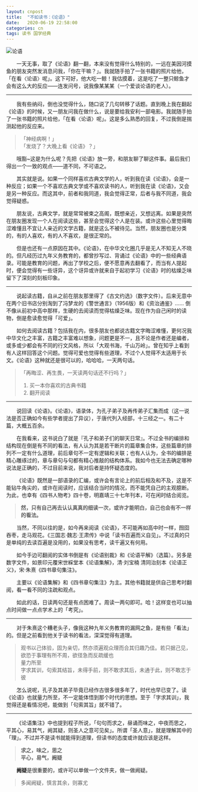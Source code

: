 ```yaml
---
layout: cnpost
title:  "不如读书：《论语》"
date:   2020-06-19 22:58:00
categories: cn
tags: 读书 国学经典
---
```



![论语](https://imglf3.lf127.net/img/N1ZVNXBuaTNneUVtTlZIN295UlZGQm5vRFBWTFk1WnJ6ZW5ZZFZQakhYcUp0ZkZvbnR1WUZ3PT0.png?imageView&thumbnail=2406y602&type=png&quality=96&stripmeta=0)

&emsp;&emsp;一天无事，取了《论语》翻一翻，本来没有觉得什么特别的，一远在美因河摸鱼的朋友突然发消息问我，「你在干嘛？」。我就随手拍了一张书籍的照片给他，「在看〈论语〉呢」。这下可好，他大吃一鲸！我估摸着，这是吃了一整只鲸鱼才会有这么大的反应——连发问号，说我像某某某（一个爱谈论语的老人）。<br>

----------

&emsp;&emsp;我有些纳闷，倒也没觉得什么，随口说了几句转移了话题。直到晚上我在翻起《论语》的时候，又一朋友问我在做什么，说是要给我安利一部电影。我就随手拍了一张书籍的照片给他，「在看〈论语〉呢」。这是多么熟悉的回复，不过我倒是揣测起他的反应来。<br>

> 「神经病啊！」<br>
> 「发烧了？大晚上看《论语》？」

&emsp;&emsp;哦豁~这是为什么呢？先把《论语》放一旁，和朋友聊了聊这件事。最后我们得出一个一致的观点——道不同，不可语之。<br>

&emsp;&emsp;其实就是说。如果一个同样喜欢古典文学的人，听到我在读《论语》，会是一种反应；如果一个不喜欢古典文学或不喜欢读书的人，听到我在读《论语》，又会是另一种反应。而这其中，前者和我同道，我会觉得正常，后者与我不同道，我会觉得疑惑。<br>

&emsp;&emsp;朋友说，古典文学，就是常常被束之高阁，既想亲近，又想远离。如果是突然在朋友圈发现一个人在阅读这些，甚至会觉得这个人是在装。或许这些心里觉得晦涩难懂且不宜让人亲近的文学古籍，就是这么不被待见。当然，朋友圈也是分类的，有的人喜欢，有的人不喜欢，是很正常的。<br>

&emsp;&emsp;但是也还有一点原因在其中。《论语》，在中华文化圈几乎是无人不知无人不晓的。但凡经历过九年义务教育的，都曾抄写过、背诵过《论语》中的一些经典语录。可能是教育的问题，再出了学校之后，便不愿意再去翻看了，而当有人提起时，便会觉得有一些讶异，这个讶异或许就来自于起初学习《论语》时的枯燥乏味留下了深刻的刻板印象。<br>

----------

&emsp;&emsp;说起读古籍，自从之前在朋友那里得了《古文约选》（数字文件）。后来无意中在两个旧书店分别淘到了冯梦龙的《警世通言》（1956版）和《资治通鉴》…… 倒不像从前初中高中那样，生硬的去阅读而觉得枯燥乏味。现在作为自己闲时的读物，倒是愈读愈觉得「可爱」。<br>

&emsp;&emsp;如何去阅读古籍？包括我在内，很多朋友也都说古籍文字晦涩难懂，更何况我中华文化之丰富，古籍之丰富难以想象，问题更是不一，且不论是作者还是编者，或多或少都会有不同的行文风格，所以「大观书海，千山万岭」。曾在知乎上看到有人这样回答这个问题。觉得可爱也觉得有些道理，不过个人觉得不太适用于长文。《论语》这种就还是很可以的，哈哈哈，一天两句话。<br>

> 「再晦涩、再生畏，一天读两句话还不行吗？」<br>
> 1. 买一本你喜欢的古典书籍<br>
> 2. 翻开阅读<br>

----------

&emsp;&emsp;说回读《论语》。《论语》，语录体，为孔子弟子及再传弟子汇集而成（这一说法是否正确如今有些学者提出了异议），于唐代列入经部，十三经之一。有二十篇，大概五百余。<br>

&emsp;&emsp;在我看来，这书说白了就是『孔子和弟子们的聊天日常』。不过全书的编排和结构现在倒是有不同的看法，有人认为其是若干断片的篇章集合体，这些篇章的排列不一定有什么道理，前后章句不一定有逻辑和关联；也有人认为，全书的编排是精心雕琢过的，章与章句与句都有精心推敲的结构体系。我如今也无法去确定哪种说法是正确的，不过目前来说，我对后者是持怀疑态度的。<br>

&emsp;&emsp;《论语》既然是一部语录的汇编，或许会有言论上的前后相及和不及，这是不能钻牛角尖的，或许在阅读时，应该结合当时的情况，而不能凭自己的主观臆断。为此，也幸有《四书人物考》四十卷，明嘉靖三十七年刊本，可在闲时结合阅览。<br>

> **然，只有自己再去认认真真的细读一次，或许才能明白，自己也会有不一样的看法。**

&emsp;&emsp;当然，不同以往的是，如今再来阅读《论语》，不可能再如高中时一样，囫囵吞枣，走马观花。《三国志·魏志·王肃传》中说「读书百遍而义自见」。不过真的只是单纯的去读百遍是没用的，如果没有思考，读千遍又有何用。<br>

&emsp;&emsp;如今手边可翻阅的实体书倒是有《论语别裁》和《论语平解》（选篇）。另多是数字文件，如景印元覆宋世綵堂本《论语集解》，清·刘宝楠 清同治刻本《论语正义》，宋·朱熹《四书章句集注》。<br>

&emsp;&emsp;主要以《论语集解》和《四书章句集注》为主。其他书籍就是供自己思考时翻阅，看一看不同的注疏和观点。<br>

&emsp;&emsp;如此的话，日读两句还是有点困难了。周读一两句即可。哈！这样变也可以抽点时间做一点点学术上的「考究」。<br>

----------

&emsp;&emsp;对于朱熹这个糟老头子，像我这种九年义务教育的漏网之鱼，是有些「看法」的。但是之前看到他关于读书的看法，深深觉得有道理。<br>

> 观书以己体验，固为亲切，然亦须遍观众理而合其归趣乃佳。若只据己见，欲恐于事理有所不周，欲径急而反疏缓也<br>
> 量力所至<br>
> 字求其训，句索其结旨，未得手前，则不敢求其后，未通于此，则不敢志于彼<br>

&emsp;&emsp;怎么说呢，孔子及其弟子毕竟已经作古很多很多年了，时代也早已变了。读《论语》也就量力所至，不一定能体悟到那个时代的思想。至于「字求其训」，我觉得还是看情况吧，能做到「句索其旨」就不错了。<br>

----------

&emsp;&emsp;《论语集注》中也提到程子所说，「句句而求之，昼诵而味之，中夜而思之，平其心，易其气，阙其疑，则圣人之意可见矣」。所谓「圣人意」，就是理解其中的「理」。不过并不是读书就能得到道理，但读书的态度或许就应该是这样。<br>

> **求之，味之，思之**<br>
> **平心，易气，阙疑**<br>

&emsp;&emsp;**阙疑**是很重要的，或许可以单做一个文件夹，做一做阙疑。<br>

> 多闻阙疑，慎言其余，则寡尤